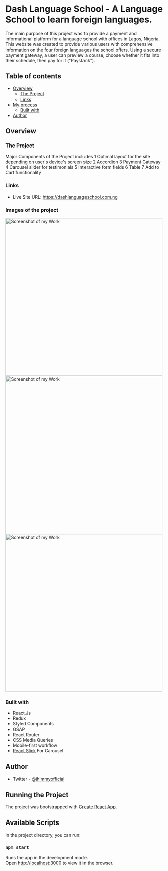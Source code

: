  # Dash Language School - A Language School to learn foreign languages.

The main purpose of this project was to provide a payment and informational platform for a language school with offices in Lagos, Nigeria. This website was created to provide various users with comprehensive information on the four foreign languages the school offers. Using a secure payment gateway, a user can preview a course, choose whether it fits into their schedule, then pay for it ("Paystack").

## Table of contents

- [Overview](#overview)
  - [The Project](#the-project)
  - [Links](#links)
- [My process](#my-process)
  - [Built with](#built-with)
- [Author](#author)


## Overview

### The Project
Major Components of the Project includes
1 Optimal layout for the site depending on user's device's screen size
2 Accordion
3 Payment Gateway
4 Carousel slider for testimonials
5 Interactive form fields
6 Table
7 Add to Cart functionality

### Links

- Live Site URL: https://dashlanguageschool.com.ng

### Images of the project

<img alt="Screenshot of my Work" width="500px" src="./src/assets/images/screenshot-home.webp"/>
<img alt="Screenshot of my Work" width="500px" src="./src/assets/images/screenshot-cart.webp"/>
<img alt="Screenshot of my Work" width="500px" src="./src/assets/images/screenhot-german.webp"/>


### Built with

- React.Js
- Redux
- Styled Components
- GSAP
- React Router
- CSS Media Queries
- Mobile-first workflow
- [React Slick](https://react-slick.neostack.com/) For Carousel

## Author

- Twitter - [@jhimmyofficial](https://www.twitter.com/@jhimmyofficial)

## Running the Project

The project was bootstrapped with [Create React App](https://github.com/facebook/create-react-app).

## Available Scripts

In the project directory, you can run:

### `npm start`

Runs the app in the development mode.\
Open [http://localhost:3000](http://localhost:3000) to view it in the browser.
